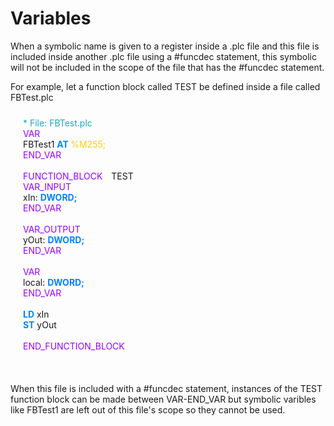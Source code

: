 <style>
.background-plc {
    background-color: var(--vscode-textCodeBlock-background);
    padding-left: 20px;
    padding-top: 10px;
    padding-bottom: 20px;
}
.comment-plc {
    color: #1aa8bb;
}
.keyword1-control-plc{
    color: #0084ff;
    font-weight: bold;
}
.keyword2-control-plc{
    color: #00ff37;
    font-weight: bold;
}
.vars-plc{
    color: #9900ff;
    margin-right: 10px;
}
.labels-plc{
    color: #00ffea;
}
.comment-plc{
    color: #1aa8bb;
}
.registers-plc{
    color: #ffd000;
}
.numbers-plc{
    color: #ff7700da;
}
</style>


# Variables

When a symbolic name is given to a register inside a .plc file and this file is included inside another .plc file using a #funcdec statement, this symbolic will not be included in the scope of the file that has the #funcdec statement. 

For example, let a function block called TEST be defined inside a file called FBTest.plc

<div class="background-plc">
    <div class="comment-plc"> * File: FBTest.plc</div>
    <div class="var-block-plc">
        <div class="vars-plc">VAR </div>
        <div class="var-line"> 
            <span class="var-name">FBTest1</span> 
            <span class="keyword1-control-plc">AT </span>
            <span class="registers-plc">%M255; </span>
        </div>
        <div class="vars-plc">END_VAR </div>
    </div>
    <br />
    <div class="function-block-plc"> 
        <span class="vars-plc">FUNCTION_BLOCK</span>
        <span>TEST</span>
        <div class="var-block-plc"> 
            <span class="vars-plc">VAR_INPUT</span>
            <div class="var-line"> 
                <span class="var-name">xIn: </span> 
                <span class="keyword1-control-plc">DWORD;</span>
            </div>
            <div class="vars-plc">END_VAR</div>
        </div> 
        <br />
        <div class="var-block-plc"> 
            <span class="vars-plc">VAR_OUTPUT</span>
            <div class="var-line"> 
                <span class="var-name">yOut: </span> 
                <span class="keyword1-control-plc">DWORD; </span>
            </div>
            <div class="vars-plc">END_VAR</div>
        </div> 
        <br />
        <div class="var-block-plc"> 
            <span class="vars-plc">VAR</span>
            <div class="var-line"> 
                <span class="var-name">local: </span> 
                <span class="keyword1-control-plc">DWORD; </span>
            </div>
            <div class="vars-plc">END_VAR</div>
        </div> 
        <br />
        <div class="code-plc">
            <div class="var-line"> 
                <span class="keyword1-control-plc">LD</span> 
                <span class="var-name">xIn</span>
            </div>
            <div class="var-line"> 
                <span class="keyword1-control-plc">ST</span> 
                <span class="var-name">yOut</span>
            </div>
        </div>
        <br />
        <span class="vars-plc">END_FUNCTION_BLOCK</span>
    </div> 
</div>
<br />

When this file is included with a #funcdec statement, instances of the TEST function block can be made between VAR-END_VAR but symbolic varibles like FBTest1 are left out of this file's scope so they cannot be used.
